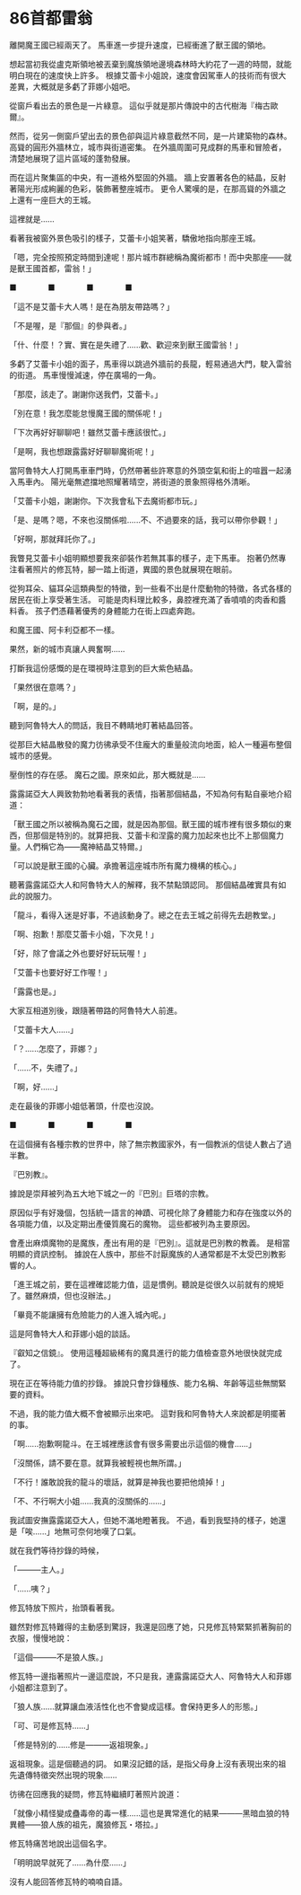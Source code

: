# 86首都雷翁

離開魔王國已經兩天了。
馬車進一步提升速度，已經衝進了獸王國的領地。

想起當初我從盧克斯領地被丟棄到魔族領地邊境森林時大約花了一週的時間，就能明白現在的速度快上許多。
根據艾蕾卡小姐說，速度會因駕車人的技術而有很大差異，大概就是多虧了菲娜小姐吧。

從窗戶看出去的景色是一片綠意。
這似乎就是那片傳說中的古代樹海『梅古歐爾』。

然而，從另一側窗戶望出去的景色卻與這片綠意截然不同，是一片建築物的森林。
高聳的圓形外牆林立，城市與街道密集。
在外牆周圍可見成群的馬車和冒險者，清楚地展現了這片區域的蓬勃發展。

而在這片聚集區的中央，有一道格外堅固的外牆。
牆上安置著各色的結晶，反射著陽光形成絢麗的色彩，裝飾著整座城市。
更令人驚嘆的是，在那高聳的外牆之上還有一座巨大的王城。

這裡就是......

看著我被窗外景色吸引的樣子，艾蕾卡小姐笑著，驕傲地指向那座王城。

「嗯，完全按照預定時間到達呢！那片城市群總稱為魔術都市！而中央那座——就是獸王國首都，雷翁！」

■　　　　■　　　　■　　　　■

「這不是艾蕾卡大人嗎！是在為朋友帶路嗎？」

「不是喔，是『那個』的參與者。」

「什、什麼！？實、實在是失禮了......歡、歡迎來到獸王國雷翁！」

多虧了艾蕾卡小姐的面子，馬車得以跳過外牆前的長龍，輕易通過大門，駛入雷翁的街道。
馬車慢慢減速，停在廣場的一角。

「那麼，該走了。謝謝你送我們，艾蕾卡。」

「別在意！我怎麼能怠慢魔王國的關係呢！」

「下次再好好聊聊吧！雖然艾蕾卡應該很忙。」

「是啊，我也想跟露露好好聊聊魔術呢！」

當阿魯特大人打開馬車車門時，仍然帶著些許寒意的外頭空氣和街上的喧囂一起湧入馬車內。
陽光毫無遮擋地照耀著晴空，將街道的景象照得格外清晰。

「艾蕾卡小姐，謝謝你。下次我會私下去魔術都市玩。」

「是、是嗎？嗯，不來也沒關係啦......不、不過要來的話，我可以帶你參觀！」

「好啊，那就拜託你了。」

我瞥見艾蕾卡小姐明顯想要我來卻裝作若無其事的樣子，走下馬車。
抱著仍然專注看著照片的修瓦特，腳一踏上街道，異國的景色就展現在眼前。

從狗耳朵、貓耳朵這類典型的特徵，到一些看不出是什麼動物的特徵，各式各樣的居民在街上享受著生活。
可能是肉料理比較多，鼻腔裡充滿了香噴噴的肉香和醬料香。
孩子們憑藉著優秀的身體能力在街上四處奔跑。

和魔王國、阿卡利亞都不一樣。

果然，新的城市真讓人興奮啊......

打斷我這份感慨的是在環視時注意到的巨大紫色結晶。

「果然很在意嗎？」

「啊，是的。」

聽到阿魯特大人的問話，我目不轉睛地盯著結晶回答。

從那巨大結晶散發的魔力彷彿承受不住龐大的重量般流向地面，給人一種遍布整個城市的感覺。

壓倒性的存在感。
魔石之國。原來如此，那大概就是......

露露諾亞大人興致勃勃地看著我的表情，指著那個結晶，不知為何有點自豪地介紹道：

「獸王國之所以被稱為魔石之國，就是因為那個。獸王國的城市裡有很多類似的東西，但那個是特別的。就算把我、艾蕾卡和涅露的魔力加起來也比不上那個魔力量。人們稱它為——魔神結晶艾特爾。」

「可以說是獸王國的心臟。承擔著這座城市所有魔力機構的核心。」

聽著露露諾亞大人和阿魯特大人的解釋，我不禁點頭認同。
那個結晶確實具有如此的說服力。

「龍斗，看得入迷是好事，不過該動身了。總之在去王城之前得先去趟教堂。」

「啊、抱歉！那麼艾蕾卡小姐，下次見！」

「好，除了會議之外也要好好玩玩喔！」

「艾蕾卡也要好好工作喔！」

「露露也是。」

大家互相道別後，跟隨著帶路的阿魯特大人前進。

「艾蕾卡大人......」

「？......怎麼了，菲娜？」

「......不，失禮了。」

「啊，好......」

走在最後的菲娜小姐低著頭，什麼也沒說。

■　　　　■　　　　■　　　　■

在這個擁有各種宗教的世界中，除了無宗教國家外，有一個教派的信徒人數占了過半數。

『巴別教』。

據說是崇拜被列為五大地下城之一的『巴別』巨塔的宗教。

原因似乎有好幾個，包括統一語言的神蹟、可視化除了身體能力和存在強度以外的各項能力值，以及定期出產優質魔石的魔物。
這些都被列為主要原因。

會產出麻煩魔物的是魔族，產出有用的是『巴別』。這就是巴別教的教義。
是相當明顯的資訊控制。
據說在人族中，那些不討厭魔族的人通常都是不太受巴別教影響的人。

「進王城之前，要在這裡確認能力值，這是慣例。聽說是從很久以前就有的規矩了。雖然麻煩，但也沒辦法。」

「畢竟不能讓擁有危險能力的人進入城內呢。」

這是阿魯特大人和菲娜小姐的談話。

『叡知之信鏡』。
使用這種超級稀有的魔具進行的能力值檢查意外地很快就完成了。

現在正在等待能力值的抄錄。
據說只會抄錄種族、能力名稱、年齡等這些無關緊要的資料。

不過，我的能力值大概不會被顯示出來吧。
這對我和阿魯特大人來說都是明擺著的事。

「啊......抱歉啊龍斗。在王城裡應該會有很多需要出示這個的機會......」

「沒關係，請不要在意。就算我被輕視也無所謂。」

「不行！誰敢說我的龍斗的壞話，就算是神我也要把他燒掉！」

「不、不行啊大小姐......我真的沒關係的......」

我試圖安撫露露諾亞大人，但她不滿地瞪著我。
不過，看到我堅持的樣子，她還是「唉......」地無可奈何地嘆了口氣。

就在我們等待抄錄的時候，

「———主人。」

「......咦？」

修瓦特放下照片，抬頭看著我。

雖然對修瓦特難得的主動感到驚訝，我還是回應了她，只見修瓦特緊緊抓著胸前的衣服，慢慢地說：

「這個———不是狼人族。」

修瓦特一邊指著照片一邊這麼說，不只是我，連露露諾亞大人、阿魯特大人和菲娜小姐都注意到了。

「狼人族......就算讓血液活性化也不會變成這樣。會保持更多人的形態。」

「可、可是修瓦特......」

「修是特別的......修是———返祖現象。」

返祖現象。這是個聽過的詞。
如果沒記錯的話，是指父母身上沒有表現出來的祖先遺傳特徵突然出現的現象......

彷彿在回應我的疑問，修瓦特繼續盯著照片說道：

「就像小精怪變成蠱毒帝的毒一樣......這也是異常進化的結果———黑暗血狼的特異體——狼人族的祖先，魔狼修瓦・塔拉。」

修瓦特痛苦地說出這個名字。

「明明說早就死了......為什麼......」

沒有人能回答修瓦特的喃喃自語。
